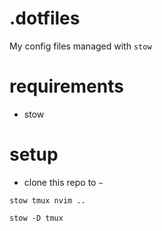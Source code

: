 
# .dotfiles

My config files managed with `stow`

# requirements
- stow

# setup

- clone this repo to `~`

```
stow tmux nvim ..
```

```
stow -D tmux
```
